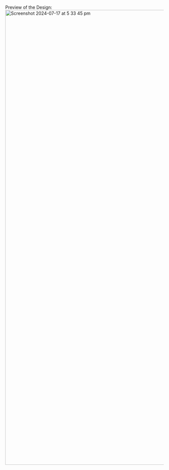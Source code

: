 Preview of the Design: 
<img width="1440" alt="Screenshot 2024-07-17 at 5 33 45 pm" src="https://github.com/user-attachments/assets/4243b4f7-cd3c-43dc-a309-9c0f7f3c72c8">
